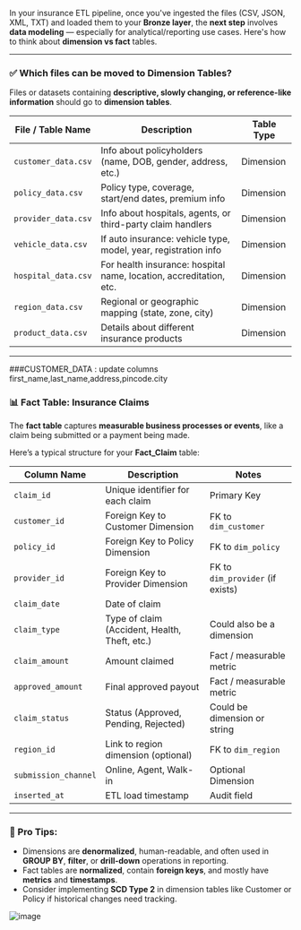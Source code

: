 
 In your insurance ETL pipeline, once you've ingested the files (CSV, JSON, XML, TXT) and loaded them to your **Bronze layer**, the **next step** involves **data modeling** — especially for analytical/reporting use cases. Here's how to think about **dimension vs fact** tables.

---

### ✅ **Which files can be moved to Dimension Tables?**

Files or datasets containing **descriptive, slowly changing, or reference-like information** should go to **dimension tables**.

| File / Table Name       | Description                                                              | Table Type    |
|-------------------------|--------------------------------------------------------------------------|---------------|
| `customer_data.csv`     | Info about policyholders (name, DOB, gender, address, etc.)              | Dimension     |
| `policy_data.csv`       | Policy type, coverage, start/end dates, premium info                     | Dimension     |
| `provider_data.csv`     | Info about hospitals, agents, or third-party claim handlers              | Dimension     |
| `vehicle_data.csv`      | If auto insurance: vehicle type, model, year, registration info          | Dimension     |
| `hospital_data.csv`     | For health insurance: hospital name, location, accreditation, etc.       | Dimension     |
| `region_data.csv`       | Regional or geographic mapping (state, zone, city)                       | Dimension     |
| `product_data.csv`      | Details about different insurance products                               | Dimension     |

---

###CUSTOMER_DATA : update columns first_name,last_name,address,pincode.city


### 📊 **Fact Table: Insurance Claims**

The **fact table** captures **measurable business processes or events**, like a claim being submitted or a payment being made.

Here’s a typical structure for your **Fact_Claim** table:

| Column Name         | Description                                          | Notes                              |
|---------------------|------------------------------------------------------|------------------------------------|
| `claim_id`          | Unique identifier for each claim                    | Primary Key                        |
| `customer_id`       | Foreign Key to Customer Dimension                   | FK to `dim_customer`               |
| `policy_id`         | Foreign Key to Policy Dimension                     | FK to `dim_policy`                 |
| `provider_id`       | Foreign Key to Provider Dimension                   | FK to `dim_provider` (if exists)   |
| `claim_date`        | Date of claim                                       |                                  |
| `claim_type`        | Type of claim (Accident, Health, Theft, etc.)       | Could also be a dimension          |
| `claim_amount`      | Amount claimed                                      | Fact / measurable metric           |
| `approved_amount`   | Final approved payout                               | Fact / measurable metric           |
| `claim_status`      | Status (Approved, Pending, Rejected)                | Could be dimension or string       |
| `region_id`         | Link to region dimension (optional)                 | FK to `dim_region`                 |
| `submission_channel`| Online, Agent, Walk-in                              | Optional Dimension                 |
| `inserted_at`       | ETL load timestamp                                  | Audit field                        |

---

### 🧠 Pro Tips:
- Dimensions are **denormalized**, human-readable, and often used in **GROUP BY**, **filter**, or **drill-down** operations in reporting.
- Fact tables are **normalized**, contain **foreign keys**, and mostly have **metrics** and **timestamps**.
- Consider implementing **SCD Type 2** in dimension tables like Customer or Policy if historical changes need tracking.


![image](https://github.com/user-attachments/assets/3f839d71-1c3c-4f55-bfa0-115f1a9028e9)

